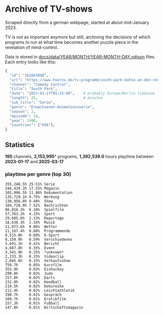 # Archive of TV-shows

Scraped directly from a german webpage, started at about mid-January 2023.

TV is not as important anymore but still, archiving the decisions of which programs to run at what time
becomes another puzzle piece in the revelation of mind-control.. 

Data is stored in [docs/data/YEAR/MONTH/YEAR-MONTH-DAY.ndjson](docs/data/) files. 
Each entry looks like this:

```python
{
  "id": "181043890", 
  "url": "https://www.hoerzu.de/tv-programm/south-park-kohle-an-den-chefkoch/bid_181043890/", 
  "channel": "Comedy Central", 
  "title": "South Park", 
  "date": "2023-01-17T05:15:00",    # probably Europe/Berlin timezone 
  "length": 25,                     # minutes 
  "sub_title": "Serie", 
  "genre": "Erwachsenen-Animationsserie", 
  "season": 2, 
  "episode": 14, 
  "year": 1998, 
  "countries": ["USA"],
}
```

## Statistics

**195** channels, **2,153,995*** programs, **1,392,539.0** hours playtime between **2023-01-17** and **2025-03-17**


### playtime per genre (top 30)

    355,248.5h 25.51% Serie
    244,434.3h 17.55% Magazin
    165,096.5h 11.86% Dokumentation
    135,729.1h 9.75%  Werbung
    130,956.0h 9.40%  Show
    104,728.9h 7.52%  Nachrichten
    86,016.3h  6.18%  Spielfilm
    57,763.2h  4.15%  Sport
    29,605.6h  2.13%  Reportage
    18,636.3h  1.34%  Musik
    11,973.6h  0.86%  Wetter
    11,167.4h  0.80%  Programmende
    9,515.0h   0.68%  E-Sport
    8,150.9h   0.59%  Verschiedenes
    5,691.2h   0.41%  Bericht
    4,887.8h   0.35%  Event
    3,541.9h   0.25%  *unknown*
    2,133.3h   0.15%  Videoclip
    2,045.6h   0.15%  Verkaufsshow
    759.7h     0.05%  Kurzfilm
    353.9h     0.03%  Eishockey
    299.8h     0.02%  Judo
    257.0h     0.02%  Darts
    232.8h     0.02%  Handball
    219.5h     0.02%  Dokureihe
    212.4h     0.02%  Leichtathletik
    190.7h     0.01%  Gespräch
    169.7h     0.01%  Erotikfilm
    157.3h     0.01%  Fußball
    147.0h     0.01%  Wirtschaftsmagazin
